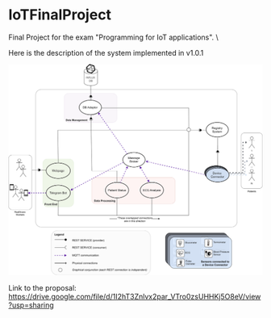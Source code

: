 # IoTFinalProject
Final Project for the exam "Programming for IoT applications". \

Here is the description of the system implemented in v1.0.1

<p align="center">
    <img src="images/FinalProject.svg">
</p>


Link to the proposal: https://drive.google.com/file/d/1I2hT3Znlvx2par_VTro0zsUHHKj5O8eV/view?usp=sharing
